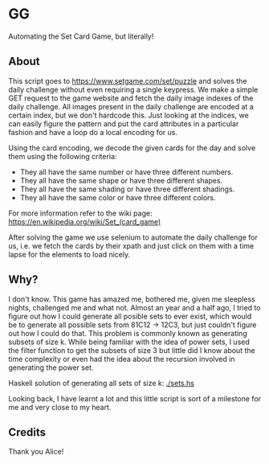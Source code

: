 # GG

Automating the Set Card Game, but literally!

## About

This script goes to <https://www.setgame.com/set/puzzle> and solves the daily challenge without even requiring a single keypress. We make a simple GET request to the game website and fetch the daily image indexes of the daily challenge. All images present in the daily challenge are encoded at a certain index, but we don't hardcode this. Just looking at the indices, we can easily figure the pattern and put the card attributes in a particular fashion and have a loop do a local encoding for us.

Using the card encoding, we decode the given cards for the day and solve them using the following criteria:

- They all have the same number or have three different numbers.
- They all have the same shape or have three different shapes.
- They all have the same shading or have three different shadings.
- They all have the same color or have three different colors.

For more information refer to the wiki page: <https://en.wikipedia.org/wiki/Set_(card_game)>

After solving the game we use selenium to automate the daily challenge for us, i.e. we fetch the cards by their xpath and just click on them with a time lapse for the elements to load nicely.

## Why?

I don't know. This game has amazed me, bothered me, given me sleepless nights, challenged me and what not. Almost an year and a half ago, I tried to figure out how I could generate all posible sets to ever exist, which would be to generate all possible sets from 81C12 -> 12C3, but just couldn't figure out how I could do that. This problem is commonly known as generating subsets of size k. While being familiar with the idea of power sets, I used the filter function to get the subsets of size 3 but little did I know about the time complexity or even had the idea about the recursion involved in generating the power set.

Haskell solution of generating all sets of size k: [./sets.hs](Sets.hs)

Looking back, I have learnt a lot and this little script is sort of a milestone for me and very close to my heart.

## Credits

Thank you Alice!
